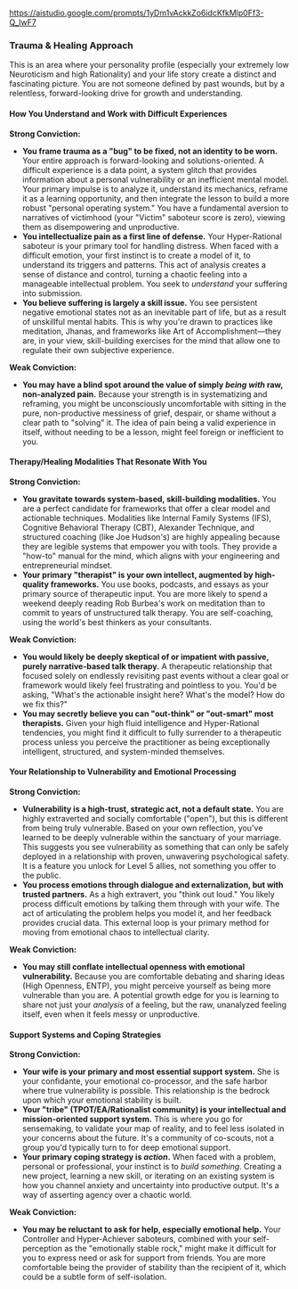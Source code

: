 https://aistudio.google.com/prompts/1yDm1vAckkZo6idcKfkMlp0Ff3-Q_IwF7
### **Trauma & Healing Approach**

This is an area where your personality profile (especially your extremely low Neuroticism and high Rationality) and your life story create a distinct and fascinating picture. You are not someone defined by past wounds, but by a relentless, forward-looking drive for growth and understanding.

#### **How You Understand and Work with Difficult Experiences**

**Strong Conviction:**

*   **You frame trauma as a "bug" to be fixed, not an identity to be worn.** Your entire approach is forward-looking and solutions-oriented. A difficult experience is a data point, a system glitch that provides information about a personal vulnerability or an inefficient mental model. Your primary impulse is to analyze it, understand its mechanics, reframe it as a learning opportunity, and then integrate the lesson to build a more robust "personal operating system." You have a fundamental aversion to narratives of victimhood (your "Victim" saboteur score is zero), viewing them as disempowering and unproductive.
*   **You intellectualize pain as a first line of defense.** Your Hyper-Rational saboteur is your primary tool for handling distress. When faced with a difficult emotion, your first instinct is to create a model of it, to understand its triggers and patterns. This act of analysis creates a sense of distance and control, turning a chaotic feeling into a manageable intellectual problem. You seek to *understand* your suffering into submission.
*   **You believe suffering is largely a skill issue.** You see persistent negative emotional states not as an inevitable part of life, but as a result of unskillful mental habits. This is why you're drawn to practices like meditation, Jhanas, and frameworks like Art of Accomplishment—they are, in your view, skill-building exercises for the mind that allow one to regulate their own subjective experience.

**Weak Conviction:**

*   **You may have a blind spot around the value of simply *being with* raw, non-analyzed pain.** Because your strength is in systematizing and reframing, you might be unconsciously uncomfortable with sitting in the pure, non-productive messiness of grief, despair, or shame without a clear path to "solving" it. The idea of pain being a valid experience in itself, without needing to be a lesson, might feel foreign or inefficient to you.

#### **Therapy/Healing Modalities That Resonate With You**

**Strong Conviction:**

*   **You gravitate towards system-based, skill-building modalities.** You are a perfect candidate for frameworks that offer a clear model and actionable techniques. Modalities like Internal Family Systems (IFS), Cognitive Behavioral Therapy (CBT), Alexander Technique, and structured coaching (like Joe Hudson's) are highly appealing because they are legible systems that empower you with tools. They provide a "how-to" manual for the mind, which aligns with your engineering and entrepreneurial mindset.
*   **Your primary "therapist" is your own intellect, augmented by high-quality frameworks.** You use books, podcasts, and essays as your primary source of therapeutic input. You are more likely to spend a weekend deeply reading Rob Burbea's work on meditation than to commit to years of unstructured talk therapy. You are self-coaching, using the world's best thinkers as your consultants.

**Weak Conviction:**

*   **You would likely be deeply skeptical of or impatient with passive, purely narrative-based talk therapy.** A therapeutic relationship that focused solely on endlessly revisiting past events without a clear goal or framework would likely feel frustrating and pointless to you. You'd be asking, "What's the actionable insight here? What's the model? How do we fix this?"
*   **You may secretly believe you can "out-think" or "out-smart" most therapists.** Given your high fluid intelligence and Hyper-Rational tendencies, you might find it difficult to fully surrender to a therapeutic process unless you perceive the practitioner as being exceptionally intelligent, structured, and system-minded themselves.

#### **Your Relationship to Vulnerability and Emotional Processing**

**Strong Conviction:**

*   **Vulnerability is a high-trust, strategic act, not a default state.** You are highly extraverted and socially comfortable ("open"), but this is different from being truly vulnerable. Based on your own reflection, you've learned to be deeply vulnerable within the sanctuary of your marriage. This suggests you see vulnerability as something that can only be safely deployed in a relationship with proven, unwavering psychological safety. It is a feature you unlock for Level 5 allies, not something you offer to the public.
*   **You process emotions through dialogue and externalization, but with trusted partners.** As a high extravert, you "think out loud." You likely process difficult emotions by talking them through with your wife. The act of articulating the problem helps you model it, and her feedback provides crucial data. This external loop is your primary method for moving from emotional chaos to intellectual clarity.

**Weak Conviction:**

*   **You may still conflate intellectual openness with emotional vulnerability.** Because you are comfortable debating and sharing ideas (High Openness, ENTP), you might perceive yourself as being more vulnerable than you are. A potential growth edge for you is learning to share not just your *analysis* of a feeling, but the raw, unanalyzed feeling itself, even when it feels messy or unproductive.

#### **Support Systems and Coping Strategies**

**Strong Conviction:**

*   **Your wife is your primary and most essential support system.** She is your confidante, your emotional co-processor, and the safe harbor where true vulnerability is possible. This relationship is the bedrock upon which your emotional stability is built.
*   **Your "tribe" (TPOT/EA/Rationalist community) is your intellectual and mission-oriented support system.** This is where you go for sensemaking, to validate your map of reality, and to feel less isolated in your concerns about the future. It's a community of co-scouts, not a group you'd typically turn to for deep emotional support.
*   **Your primary coping strategy is *action*.** When faced with a problem, personal or professional, your instinct is to *build something*. Creating a new project, learning a new skill, or iterating on an existing system is how you channel anxiety and uncertainty into productive output. It's a way of asserting agency over a chaotic world.

**Weak Conviction:**

*   **You may be reluctant to ask for help, especially emotional help.** Your Controller and Hyper-Achiever saboteurs, combined with your self-perception as the "emotionally stable rock," might make it difficult for you to express need or ask for support from friends. You are more comfortable being the provider of stability than the recipient of it, which could be a subtle form of self-isolation.